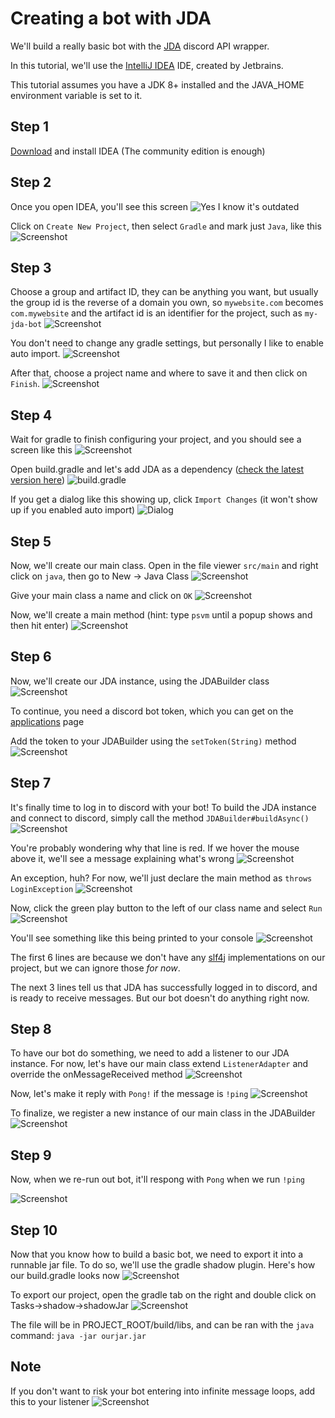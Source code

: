 # Creating a bot with JDA

We'll build a really basic bot with the [JDA](https://github.com/DV8FromTheWorld/JDA) discord API wrapper.

In this tutorial, we'll use the [IntelliJ IDEA](https://www.jetbrains.com/idea/) IDE, created by Jetbrains.

This tutorial assumes you have a JDK 8+ installed and the JAVA_HOME environment variable is set to it.

## Step 1

[Download](https://www.jetbrains.com/idea/download/#section=windows) and install IDEA (The community edition is enough)

## Step 2

Once you open IDEA, you'll see this screen ![Yes I know it's outdated](https://this-is.definitely-not-a-sketchy.host/34b8ea3359.png)

Click on `Create New Project`, then select `Gradle` and mark just `Java`, like this ![Screenshot](https://this-is.definitely-not-a-sketchy.host/57a7a714c4.png)

## Step 3

Choose a group and artifact ID, they can be anything you want, but usually the group id is the reverse of a domain you own, so `mywebsite.com` becomes `com.mywebsite` and the artifact id is an identifier for the project, such as `my-jda-bot` ![Screenshot](https://this-is.definitely-not-a-sketchy.host/04c5ac9953.png)

You don't need to change any gradle settings, but personally I like to enable auto import. ![Screenshot](https://this-is.definitely-not-a-sketchy.host/27cb66091a.png)

After that, choose a project name and where to save it and then click on `Finish`. ![Screenshot](https://this-is.definitely-not-a-sketchy.host/a3ad3b3e78.png)

## Step 4

Wait for gradle to finish configuring your project, and you should see a screen like this ![Screenshot](https://this-is.definitely-not-a-sketchy.host/495400670e.png)

Open build.gradle and let's add JDA as a dependency ([check the latest version here](https://bintray.com/dv8fromtheworld/maven/JDA/)) ![build.gradle](https://this-is.definitely-not-a-sketchy.host/05ba05e357.png)

If you get a dialog like this showing up, click `Import Changes` (it won't show up if you enabled auto import) ![Dialog](https://this-is.definitely-not-a-sketchy.host/71e1a51042.png)


## Step 5

Now, we'll create our main class. Open in the file viewer `src/main` and right click on `java`, then go to New -> Java Class ![Screenshot](https://this-is.definitely-not-a-sketchy.host/1c9e5a3a13.png)

Give your main class a name and click on `OK` ![Screenshot](https://this-is.definitely-not-a-sketchy.host/22228eed1b.png)

Now, we'll create a main method (hint: type `psvm` until a popup shows and then hit enter) ![Screenshot](https://this-is.definitely-not-a-sketchy.host/ff16bc80ed.png)

## Step 6

Now, we'll create our JDA instance, using the JDABuilder class ![Screenshot](https://this-is.definitely-not-a-sketchy.host/7e282317d3.png)

To continue, you need a discord bot token, which you can get on the [applications](https://discordapp.com/developers/applications/me) page

Add the token to your JDABuilder using the `setToken(String)` method ![Screenshot](https://this-is.definitely-not-a-sketchy.host/e1417b49e0.png)

## Step 7

It's finally time to log in to discord with your bot! To build the JDA instance and connect to discord, simply call the method `JDABuilder#buildAsync()` ![Screenshot](https://this-is.definitely-not-a-sketchy.host/c0407e9e5a.png)

You're probably wondering why that line is red. If we hover the mouse above it, we'll see a message explaining what's wrong ![Screenshot](https://this-is.definitely-not-a-sketchy.host/8268931668.png)

An exception, huh? For now, we'll just declare the main method as `throws LoginException` ![Screenshot](https://this-is.definitely-not-a-sketchy.host/0c2e7fbbaa.png)

Now, click the green play button to the left of our class name and select `Run` ![Screenshot](https://this-is.definitely-not-a-sketchy.host/9fa9f3ef30.png)

You'll see something like this being printed to your console ![Screenshot](https://this-is.definitely-not-a-sketchy.host/8b5ebd238c.png)

The first 6 lines are because we don't have any [slf4j](https://www.slf4j.org) implementations on our project, but we can ignore those *for now*.

The next 3 lines tell us that JDA has successfully logged in to discord, and is ready to receive messages. But our bot doesn't do anything right now.

## Step 8

To have our bot do something, we need to add a listener to our JDA instance. For now, let's have our main class extend `ListenerAdapter` and override the onMessageReceived method ![Screenshot](https://this-is.definitely-not-a-sketchy.host/500234a501.png)

Now, let's make it reply with `Pong!` if the message is `!ping` ![Screenshot](https://this-is.definitely-not-a-sketchy.host/b02ec3af10.png)

To finalize, we register a new instance of our main class in the JDABuilder ![Screenshot](https://this-is.definitely-not-a-sketchy.host/c324da1c24.png)

## Step 9

Now, when we re-run out bot, it'll respong with `Pong` when we run `!ping`

![Screenshot](https://this-is.definitely-not-a-sketchy.host/526bc0191a.png)

## Step 10

Now that you know how to build a basic bot, we need to export it into a runnable jar file. To do so, we'll use the gradle shadow plugin. Here's how our build.gradle looks now ![Screenshot](https://this-is.definitely-not-a-sketchy.host/8a3e236c46.png)

To export our project, open the gradle tab on the right and double click on Tasks->shadow->shadowJar ![Screenshot](https://this-is.definitely-not-a-sketchy.host/5b5c4e3ceb.png)

The file will be in PROJECT_ROOT/build/libs, and can be ran with the `java` command: `java -jar ourjar.jar`

## Note

If you don't want to risk your bot entering into infinite message loops, add this to your listener ![Screenshot](https://this-is.definitely-not-a-sketchy.host/c7d9de0f9b.png)
